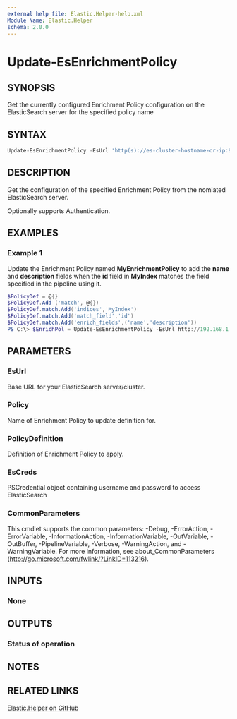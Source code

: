 ```yaml
---
external help file: Elastic.Helper-help.xml
Module Name: Elastic.Helper
schema: 2.0.0
---
```


# Update-EsEnrichmentPolicy

## SYNOPSIS

Get the currently configured Enrichment Policy configuration on the ElasticSearch server for the specified policy name

## SYNTAX

```powershell
Update-EsEnrichmentPolicy -EsUrl 'http(s)://es-cluster-hostname-or-ip:9200' -Policy 'PolicyName' -PolicyDefinition $PolicyDef [-EsCred PSCredentialObject]
```

## DESCRIPTION

Get the configuration of the specified Enrichment Policy from the nomiated ElasticSearch server.

Optionally supports Authentication.

## EXAMPLES

### Example 1

Update the Enrichment Policy named **MyEnrichmentPolicy** to add the **name** and **description** fields when the **id** field in **MyIndex** matches the field specified in the pipeline using it.

```powershell
$PolicyDef = @{}
$PolicyDef.Add ('match', @{})
$PolicyDef.match.Add('indices','MyIndex')
$PolicyDef.match.Add('match_field','id')
$PolicyDef.match.Add('enrich_fields',('name','description'))
PS C:\> $EnrichPol = Update-EsEnrichmentPolicy -EsUrl http://192.168.1.10:9200 -Policy 'MyEnrichmentPolicy' -PolicyDefinition $PolicyDef
```

## PARAMETERS

### EsUrl

Base URL for your ElasticSearch server/cluster.

### Policy

Name of Enrichment Policy to update definition for.

### PolicyDefinition

Definition of Enrichment Policy to apply.

### EsCreds

PSCredential object containing username and password to access ElasticSearch

### CommonParameters

This cmdlet supports the common parameters: -Debug, -ErrorAction, -ErrorVariable, -InformationAction, -InformationVariable, -OutVariable, -OutBuffer, -PipelineVariable, -Verbose, -WarningAction, and -WarningVariable. For more information, see about_CommonParameters (<http://go.microsoft.com/fwlink/?LinkID=113216>).

## INPUTS

### None

## OUTPUTS

### Status of operation

## NOTES

## RELATED LINKS

[Elastic.Helper on GitHub](https://github.com/jberkers42/Elastic-Helper)
